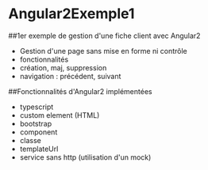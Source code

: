 # Angular2Exemple1

##1er exemple de gestion d'une fiche client avec Angular2


* Gestion d'une page sans mise en forme ni contrôle
* fonctionnalités
* création, maj, suppression
* navigation : précédent, suivant
 
##Fonctionnalités d'Angular2 implémentées
* typescript
* custom element (HTML)
* bootstrap
* component
* classe
* templateUrl
* service sans http (utilisation d'un mock)
